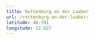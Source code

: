 ```yaml
---
title: Rottenburg an der Laaber
url: /rottenburg-an-der-laaber/
latitude: 48.701
longitude: 12.027
---
```

